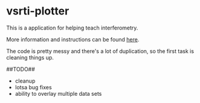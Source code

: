 # vsrti-plotter #

This is a application for helping teach interferometry.

More information and instructions can be found [here][project_homepage].

The code is pretty messy and there's a lot of duplication, so the first task is cleaning things up.

##TODO##

- cleanup
- lotsa bug fixes
- ability to overlay multiple data sets

[project_homepage]: http://www1.union.edu/marrj/radioastro/Instructions_VSRTI_Plotter.html
